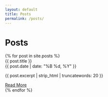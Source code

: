 ```yaml
---
layout: default
title: Posts
permalink: /posts/
---
```


# Posts

<div class="cards-container">
{% for post in site.posts %}
  <div class="card">
    <div class="card-title">{{ post.title }}</div>
    <div class="card-date">{{ post.date | date: "%B %d, %Y" }}</div>
    <p>{{ post.excerpt | strip_html | truncatewords: 20 }}</p>
    <a href="{{ post.url }}">Read More</a>
  </div>
{% endfor %}
</div>
